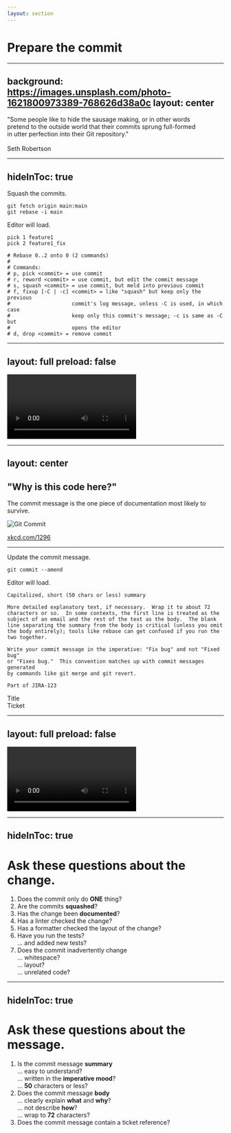 ```yaml
---
layout: section
---
```


# Prepare the commit

---
background: https://images.unsplash.com/photo-1621800973389-768626d38a0c
layout: center
---

"Some people like to hide the sausage making, or in other words <br />
pretend to the outside world that their commits sprung full-formed <br />
in utter perfection into their Git repository." <br />
<br />
Seth Robertson

---
hideInToc: true
---

Squash the commits.

```shell
git fetch origin main:main
git rebase -i main
```

<v-click>

Editor will load.

```git {all|2,10-11}
pick 1 feature1
pick 2 feature1_fix

# Rebase 0..2 onto 0 (2 commands)
#
# Commands:
# p, pick <commit> = use commit
# r, reword <commit> = use commit, but edit the commit message
# s, squash <commit> = use commit, but meld into previous commit
# f, fixup [-C | -c] <commit> = like "squash" but keep only the previous
#                    commit's log message, unless -C is used, in which case
#                    keep only this commit's message; -c is same as -C but
#                    opens the editor
# d, drop <commit> = remove commit
```

<Arrow x1="260" y1="240" x2="210" y2="240" color="red"/>
<Arrow x1="125" y1="425" x2="100" y2="400" color="red"/>

</v-click>

---
layout: full
preload: false
---

<video autoplay controls onloadstart="this.playbackRate = 0.67;">
  <source src="/videos/prepare-the-commit-squash.webm" type="video/webm">
</video>

---
layout: center
---

<div class="grid grid-cols-2">

<div class="my-auto">

## "Why is this code here?"

The commit message is the one piece of
documentation most likely to survive.

</div>

<div>

![Git Commit](https://imgs.xkcd.com/comics/git_commit.png)

[xkcd.com/1296](https://xkcd.com/1296/)

</div>

</div>

---

Update the commit message.

```shell
git commit --amend
```

<v-click>

Editor will load.

```text
Capitalized, short (50 chars or less) summary

More detailed explanatory text, if necessary.  Wrap it to about 72
characters or so.  In some contexts, the first line is treated as the
subject of an email and the rest of the text as the body.  The blank
line separating the summary from the body is critical (unless you omit
the body entirely); tools like rebase can get confused if you run the
two together.

Write your commit message in the imperative: "Fix bug" and not "Fixed bug"
or "Fixes bug."  This convention matches up with commit messages generated
by commands like git merge and git revert.

Part of JIRA-123
```

<Arrow x1="450" y1="205" x2="400" y2="205" color="green"/>
<Arrow x1="450" y1="440" x2="400" y2="440" color="green"/>

<div class="absolute left-470px top-192px">Title</div>
<div class="absolute left-470px top-426px">Ticket</div>

</v-click>

---
layout: full
preload: false
---

<video autoplay controls onloadstart="this.playbackRate = 0.67;">
  <source src="/videos/prepare-the-commit-update-message.webm" type="video/webm">
</video>

---
hideInToc: true
---

# Ask these questions about the change.

1. Does the commit only do **ONE** thing?
2. Are the commits **squashed**?
3. Has the change been **documented**?
4. Has a linter checked the change?
5. Has a formatter checked the layout of the change?
6. Have you run the tests? <br />
   ... and added new tests?
7. Does the commit inadvertently change <br />
  ... whitespace? <br />
  ... layout? <br />
  ... unrelated code?

---
hideInToc: true
---

# Ask these questions about the message.

1. Is the commit message **summary** <br />
   ... easy to understand? <br />
   ... written in the **imperative mood**? <br />
   ... **50** characters or less?
2. Does the commit message **body** <br />
   ... clearly explain **what** and **why**? <br />
   ... not describe **how**? <br />
   ... wrap to **72** characters?
3. Does the commit message contain a ticket reference?
